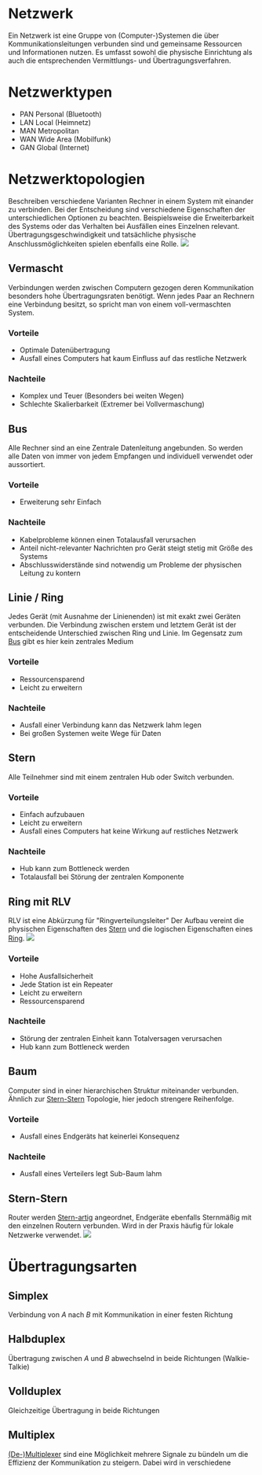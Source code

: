 # Netzwerk
Ein Netzwerk ist eine Gruppe von (Computer-)Systemen die über Kommunikationsleitungen verbunden sind und gemeinsame Ressourcen und Informationen nutzen.
Es umfasst sowohl die physische Einrichtung als auch die entsprechenden Vermittlungs- und Übertragungsverfahren.
# Netzwerktypen
- PAN
  Personal (Bluetooth)
- LAN
  Local (Heimnetz)
- MAN
  Metropolitan
- WAN
  Wide Area (Mobilfunk)
- GAN
  Global (Internet)

# Netzwerktopologien
Beschreiben verschiedene Varianten Rechner in einem System mit einander zu verbinden. Bei der Entscheidung sind verschiedene Eigenschaften der unterschiedlichen Optionen zu beachten. Beispielsweise die Erweiterbarkeit des Systems oder das Verhalten bei Ausfällen eines Einzelnen relevant.
Übertragungsgeschwindigkeit und tatsächliche physische Anschlussmöglichkeiten spielen ebenfalls eine Rolle.
![](Netztopologien.png)
## Vermascht
Verbindungen werden zwischen Computern gezogen deren Kommunikation besonders hohe Übertragungsraten benötigt.
Wenn jedes Paar an Rechnern eine Verbindung besitzt, so spricht man von einem voll-vermaschten System.
### Vorteile
- Optimale Datenübertragung
- Ausfall eines Computers hat kaum Einfluss auf das restliche Netzwerk
### Nachteile
- Komplex und Teuer
  (Besonders bei weiten Wegen)
- Schlechte Skalierbarkeit
  (Extremer bei Vollvermaschung)

## Bus
Alle Rechner sind an eine Zentrale Datenleitung angebunden. So werden alle Daten von immer von jedem Empfangen und individuell verwendet oder aussortiert.
### Vorteile
- Erweiterung sehr Einfach
### Nachteile
- Kabelprobleme können einen Totalausfall verursachen
- Anteil nicht-relevanter Nachrichten pro Gerät steigt stetig mit Größe des Systems
- Abschlusswiderstände sind notwendig um Probleme der physischen Leitung zu kontern
## Linie / Ring
Jedes Gerät (mit Ausnahme der Linienenden) ist mit exakt zwei Geräten verbunden.
Die Verbindung zwischen erstem und letztem Gerät ist der entscheidende Unterschied zwischen Ring und Linie.
Im Gegensatz zum [Bus](#Bus) gibt es hier kein zentrales Medium
### Vorteile
- Ressourcensparend
- Leicht zu erweitern
### Nachteile
- Ausfall einer Verbindung kann das Netzwerk lahm legen
- Bei großen Systemen weite Wege für Daten
## Stern
Alle Teilnehmer sind mit einem zentralen Hub oder Switch verbunden.
### Vorteile
- Einfach aufzubauen
- Leicht zu erweitern
- Ausfall eines Computers hat keine Wirkung auf restliches Netzwerk
### Nachteile
- Hub kann zum Bottleneck werden
- Totalausfall bei Störung der zentralen Komponente
## Ring mit RLV
RLV ist eine Abkürzung für "Ringverteilungsleiter"
Der Aufbau vereint die physischen Eigenschaften des [Stern](#Stern) und die logischen Eigenschaften eines [Ring](#Linie%20/%20Ring).
![](RLV.png)
### Vorteile
- Hohe Ausfallsicherheit
- Jede Station ist ein Repeater
- Leicht zu erweitern
- Ressourcensparend
### Nachteile
- Störung der zentralen Einheit kann Totalversagen verursachen
- Hub kann zum Bottleneck werden
## Baum
Computer sind in einer hierarchischen Struktur miteinander verbunden.
Ähnlich zur [Stern-Stern](#Stern-Stern) Topologie, hier jedoch strengere Reihenfolge.
### Vorteile
- Ausfall eines Endgeräts hat keinerlei Konsequenz
### Nachteile
- Ausfall eines Verteilers legt Sub-Baum lahm
## Stern-Stern
Router werden [Stern-artig](#Stern) angeordnet, Endgeräte ebenfalls Sternmäßig mit den einzelnen Routern verbunden. Wird in der Praxis häufig für lokale Netzwerke verwendet.
![](StarStar.png)
# Übertragungsarten
## Simplex
Verbindung von $A$ nach $B$ mit Kommunikation in einer festen Richtung

## Halbduplex
Übertragung zwischen $A$ und $B$ abwechselnd in beide Richtungen (Walkie-Talkie)

## Vollduplex
Gleichzeitige Übertragung in beide Richtungen

## Multiplex
[(De-)Multiplexer](De-Multiplexer.md) sind eine Möglichkeit mehrere Signale zu bündeln um die Effizienz der Kommunikation zu steigern.
Dabei wird in verschiedene